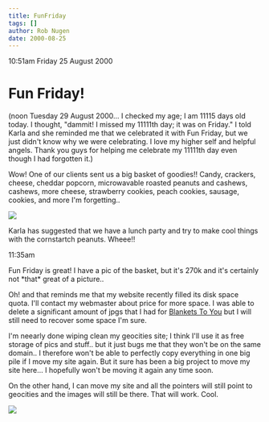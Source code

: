 ```yaml
---
title: FunFriday
tags: []
author: Rob Nugen
date: 2000-08-25
---
```


<p class=date>10:51am Friday 25 August 2000

<h1>Fun Friday!</h1>

<p class=note>(noon Tuesday 29 August 2000...  I checked my age; I am
11115 days old today.  I thought, "dammit! I missed my 11111th day; it
was on Friday." I told Karla and she reminded me that we celebrated it
with Fun Friday, but we just didn't know why we were celebrating.  I
love my higher self and helpful angels.  Thank you guys for helping me
celebrate my 11111th day even though I had forgotten it.)

<p>Wow!  One of our clients sent us a big basket of goodies!!  Candy,
crackers, cheese, cheddar popcorn, microwavable roasted peanuts and cashews,
cashews, more cheese, strawberry cookies, peach cookies, sausage, cookies,
and more I'm forgetting..

<p><img src="/images/work/FSD/2000aug25_treats.jpg">

<p>Karla has suggested that we have a lunch party and try to make cool
things with the cornstartch peanuts.  Wheee!!

<p class=date>11:35am

<p>Fun Friday is great!  I have a pic of the basket, but it's 270k and it's
certainly not *that* great of a picture..

<p>Oh!  and that reminds me that my website recently filled its disk space
quota.  I'll contact my webmaster about price for more space.  I was able to
delete a significant amount of jpgs that I had for <a
href="https://www.blanketstoyou.com">Blankets To You</a> but I will still
need to recover some space I'm sure.

<p>I'm neearly done wiping clean my geocities site; I think I'll use it as
free storage of pics and stuff.. but it just bugs me that they won't be on
the same domain..  I therefore won't be able to perfectly copy everything in
one big pile if I move my site again.   But it sure has been a big project
to move my site here...  I hopefully won't be moving it again any time soon.

<p>On the other hand, I can move my site and all the pointers will still
point to geocities and the images will still be there.  That will work.
Cool.

<p><img src="/images/rob/wL-ROB.gif">

